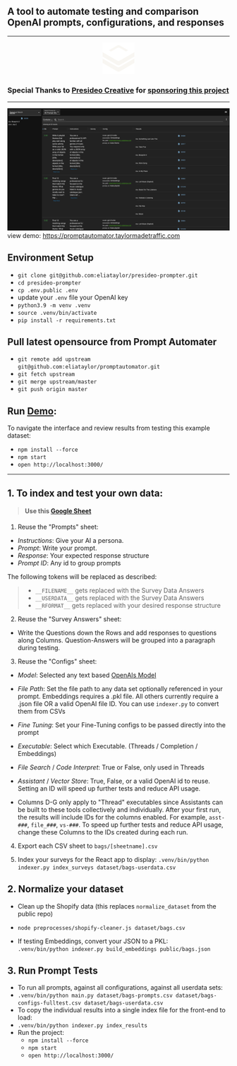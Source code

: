 ## A tool to automate testing and comparison OpenAI prompts, configurations, and responses  

---- 
<figure style="text-align: center;">
  <img src="public/presideo.svg" alt="Presideo Logo">
</figure>

### Special Thanks to [Presideo Creative](https://presidiodev.com/) for [sponsoring this project](https://github.com/sponsors/eliataylor)

---

![interface.png](public%2Finterface.png)
view demo: https://promptautomator.taylormadetraffic.com

## Environment Setup 
- `git clone git@github.com:eliataylor/presideo-prompter.git`
- `cd presideo-prompter`
- `cp .env.public .env`
- update your `.env` file your OpenAI key
- `python3.9 -m venv .venv`
- `source .venv/bin/activate`
- `pip install -r requirements.txt`

## Pull latest opensource from Prompt Automater
- `git remote add upstream git@github.com:eliataylor/promptautomator.git`
- `git fetch upstream`
- `git merge upstream/master`
- `git push origin master`

## Run [Demo](https://promptautomator.taylormadetraffic.com):
To navigate the interface and review results from testing this example dataset:
- `npm install --force`
- `npm start`
- `open http://localhost:3000/`

---
## 1. To index and test your own data:

> #### Use this [Google Sheet](https://docs.google.com/spreadsheets/d/1xK9i_Qh_J1kbAMlPSlXf7nrT1HRV3RXzcq_0dmqPgNI/edit#gid=1914178484) 

1. Reuse the "Prompts" sheet:
- _Instructions_: Give your AI a persona. 
- _Prompt_: Write your prompt. 
- _Response_: Your expected response structure
- _Prompt ID_: Any id to group prompts

The following tokens will be replaced as described:
> - `__FILENAME__` gets replaced with the Survey Data Answers
> - `__USERDATA__` gets replaced with the Survey Data Answers
> - `__RFORMAT__` gets replaced with your desired response structure 

2. Reuse the "Survey Answers" sheet:
- Write the Questions down the Rows and add responses to questions along Columns. Question-Answers will be grouped into a paragraph during testing. 

3. Reuse the "Configs" sheet:
- _Model_: Selected any text based [OpenAIs Model](https://platform.openai.com/docs/models)
- _File Path_: Set the file path to any data set optionally referenced in your prompt. Embeddings requires a .pkl file. All others currently require a .json file OR a valid OpenAI file ID. You can use `indexer.py`  to convert them from CSVs
- _Fine Tuning_: Set your Fine-Tuning configs to be passed directly into the prompt
- _Executable_: Select which Executable. (Threads / Completion / Embeddings)
- _File Search_ / _Code Interpret_: True or False, only used in Threads
- _Assistant_ / _Vector Store_: True, False, or a valid OpenAI id to reuse. Setting an ID will speed up further tests and reduce API usage. 

- Columns D-G only apply to "Thread" executables since Assistants can be built to these tools collectively and individually. After your first run, the results will include IDs for the columns enabled. For example, `asst-###`, `file_###`, `vs-###`. To speed up further tests and reduce API usage, change these Columns to the IDs created during each run. 

4. Export each CSV sheet to `bags/[sheetname].csv` 

5. Index your surveys for the React app to display: `.venv/bin/python indexer.py index_surveys dataset/bags-userdata.csv `

## 2. Normalize your dataset
- Clean up the Shopify data (this replaces `normalize_dataset` from the public repo)
- `node preprocesses/shopify-cleaner.js dataset/bags.csv`

- If testing Embeddings, convert your JSON to a PKL:  
`.venv/bin/python indexer.py build_embeddings public/bags.json`

## 3. Run Prompt Tests 
- To run all prompts, against all configurations, against all userdata sets: 
- `.venv/bin/python main.py dataset/bags-prompts.csv dataset/bags-configs-fulltest.csv dataset/bags-userdata.csv`
- To copy the individual results into a single index file for the front-end to load: 
- `.venv/bin/python indexer.py index_results`
- Run the project:
  - `npm install --force`
  - `npm start`
  - `open http://localhost:3000/`